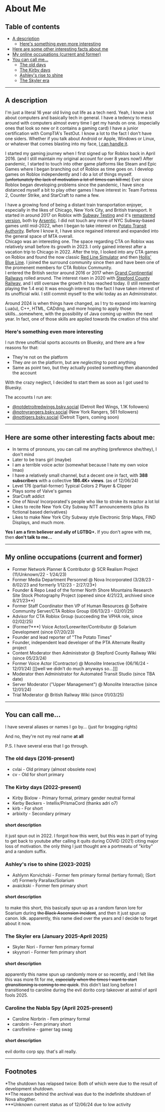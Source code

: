 # About Me

## Table of contents
- [A description](#a-description)
    - [Here's something even more interesting](#heres-something-even-more-interesting)
- [Here are some other interesting facts about me](#here-are-some-other-interesting-facts-about-me)
- [My online occupations (current and former)](#my-online-occupations-current-and-former)
- [You can call me...](#you-can-call-me)
    - [The old days](#the-old-days-2016-present)
    - [The Kirby days](#the-kirby-days-2022-present)
    - [Ashley's rise to shine](#ashleys-rise-to-shine-2023-2025)
    - [The Skyler era](#the-skyler-era-2025-present)

---

## A description
I'm just a literal 16 year old living out life as a tech nerd. Yeah, I know a lot about computers and basically tech in general. I have a tedency to mess around with computers almost every time I get my hands on one. (especially ones that look so new or it contains a gaming card) I have a junior certification with CompTIA's TestOut. I know a lot to the fact I don't have one siders. Whether if you talk about Android or Apple, Windows or Linux, or whatever that comes blasting into my face, <u>I can handle it</u>.

I started my gaming journey when I first signed up for Roblox back in April 2016. (and I still maintain my original account for over 8 years now!) After pandemic, I started to touch into other game platforms like Steam and Epic Games where I began branching out of Roblox as time goes on. I develop games on Roblox independently and I do a lot of things myself. (~~unfortunately the lack of motivation a lot of times can kill me~~) Ever since Roblox began developing problems since the pandemic, I have since distanced myself a bit to play other games I have interest in: Team Fortress 2, Counter Strike, and StarCraft to name a few.

I have a growing fond of being a distant train transportation enjoyer, especially in the likes of Chicago, New York City, and British transport. It started in around 2017 on Roblox with [Subway Testing](https://www.roblox.com/games/462255556/Subway-Testing-Classic) and it's [remastered version](https://www.roblox.com/games/285164228/Subway-Testing-Remastered), both by [Arsentic](https://www.roblox.com/users/41384661/profile/). I did not touch any more of NYC Subway-based games until mid-2022, when I began to take interest on [Potato Transit Authority](https://www.roblox.com/communities/5613578/Potato-Transit-Authority). Before I know it, I have since regained interest and expanded into the general space of MTA overall.<br>
Chicago was an interesting one. The space regarding CTA on Roblox was relatively small before its growth in 2023. I only gained interest after a vacation trip to Chicago in 2022. After the trip, I looked into any CTA games on Roblox and found the now classic [Red Line Simulator](https://www.roblox.com/games/6102248988) and then [Hollis' Blue Line](https://www.roblox.com/games/6458393580). I joined the surround community since then and have been one of the promenent members for CTA Roblox Community.<br>
I entered the British sector around 2016 or 2017 when [Grand Continential Railways](https://www.roblox.com/games/361547354/GCR-Grand-Continental-Railways) rolled around. The interest risen in 2020 with [Stepford County Railway](https://www.roblox.com/games/696347899/V2-0-Stepford-County-Railway), and I still oversaw the growth it has reached today. (I still remember playing the 1.4 era) It was enough interest to the fact I have taken interest of its unofficial wiki. I still commit myself to the wiki today as an Administrator.

Around 2024 is when things have changed, as I try to expand into learning Lua(u), C++, HTML, CADding, and more hoping to apply those skills...somewhere, with the possibility of Java coming up within the next year. In fact, one of those skills are applied towards the creation of this site!

### Here's something even more interesting
I run three unofficial sports accounts on Bluesky, and there are a few reasons for that:
- They're not on the platform
- They <i>are</i> on the platform, but are <i>neglecting</i> to post anything
- Same as point two, but they actually posted something then abanonded the account

With the crazy neglect, I decided to start them as soon as I got used to Bluesky.

The accounts I run are:
- [@notdetroitredwings.bsky.social](https://bsky.app/profile/notdetroitredwings) (Detroit Red Wings, 1.1K followers)
- [@notnyrangers.bsky.social](https://bsky.app/profile/notnyrangers) (New York Rangers, 561 followers)
- [@nottigers.bsky.social](https://bsky.app/profile/nottigers) (Detroit Tigers, coming soon)

---

## Here are some other interesting facts about me:
- In terms of pronouns, you can call me anything (preference she/they), I don't mind
- Later to be trans girl (maybe)
- I am a terrible voice actor (somewhat because I hate my own voice lmao)
- I have a relatively small channel, but a decent one in fact, with <b>388 subscribers</b> with a collective <b>186.4K+ views</b>. (as of 12/06/24)
- Level 176 (partial-former) Typical Colors 2 Player & Clipper
- Plays some of Valve's games
- StarCraft addict
- One of Nova! Incorporated's people who like to stroke its reactor a lot lol
- Likes to recite New York City Subway NTT announcements (plus its fictional based derivatives)
- Likes to make New York City Subway style Electronic Strip Maps, FIND Displays, and much more.

<b>Yes I am a firm believer and ally of LGTBQ+.</b> If you don't agree with me, then <b>don't talk to me...</b>

---

## My online occupations (current and former)
- Former Network Planner & Contributor @ SCR Realism Project (11/Unknown/22 - 1/24/23)
- Former Media Department Personnel @ Nova Incorporated (3/28/23 - 8/02/23 and formerly 1/12/23 - 2/27/23*)
- Founder & Repo Lead of the former North Shore Mountains Research Site Stock Photography Project (opened since 4/21/23, archived since 8/21/23**)
- Former Staff Coordinator then VP of Human Resources @ Softwire Community Server/CTA Roblox Group (06/13/23 - 02/01/25)
- Advisor for CTA Roblox Group (succeeding the VPHA role, since 02/02/25)
- (Former?***) Voice Actor/Lorewriter/Contributor @ Solarium Development (since 07/20/23)
- Founder and lead reporter of "The Potato Times"
- Founder, independent lead developer of the PTA Alternate Reality project
- Content Moderator then Administrator @ Stepford County Railway Wiki (since 05/23/24)
- Former Voice Actor (Contractor) @ Monolite Interactive (06/16/24 - 12/01/24) [[[well we didn't do much anyways so...]]]
- Moderator then Administrator for Automated Transit Studio (since TBA date)
- Server Moderator ("Upper Management") @ Monolite Interactive (since 12/01/24)
- Trial Moderator @ British Railway Wiki (since 01/03/25)

---

## You can call me...
I have several aliases or names I go by... (just for bragging rights)

And no, they're not my real name <b>at all</b>

P.S. I have several eras that I go through.

### The old days (2016-present)
- cvlai - Old primary (almost obsolete now)
- cv - Old for short primary

### The Kirby days (2022-present)
- Kirby Bixlow - Primary formal, primary gender neutral formal
- Kerby Beckers - Intellix/PrismaCord (thanks adri o7)
- kirb - For short
- arbixity - Secondary primary

#### short description
it just spun out in 2022. I forgot how this went, but this was in part of trying to get back to youtube after calling it quits during COVID (2021) citing major loss of motivation. the only thing I just thought are a portmeatu of "kirby" and a random suffix. 

### Ashley's rise to shine (2023-2025)
- Ashlynn Korvichski - Former fem primary formal (tertiary formal); (Sort of) Formerly Parallax/Solarium
- avaickski - Former fem primary short

#### short description
to make this short, this basically spun up as a random fanon lore for Soarium during ~~the Black Ascension incident~~, and then it just spun up canon. Idk. apparently, this name died over the years and I decide to forget about it now.

### The Skyler era (January 2025-April 2025)
- Skyler Nori - Former fem primary formal
- skyynori - Former fem primary short

#### short description
apparently this name spun up randomly more or so recently, and I felt like this was more fit for me, ~~especially when the times I want to start gtransitioning is coming to me quick~~. this didn't last long before I transitioned to caroline during the evil dorito corp takeover at astral of april fools 2025.

### Caroline the Nabla Spy (April 2025-present)
- Caroline Norbrin - Fem primary formal
- carobrin - Fem primary short
- carofireline - gamer tag swag

#### short description
evil dorito corp spy. that's all really.

---

## Footnotes
*The shutdown has relapsed twice: Both of which were due to the result of development shutdown.<br>
**The reason behind the archival was due to the indefinite shutdown of Nova altogther.<br>
***Unknown current status as of 12/06/24 due to low activity<br>